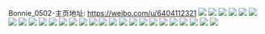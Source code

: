 Bonnie_0502-主页地址: https://weibo.com/u/6404112321 
![](https://wx4.sinaimg.cn/mw2000/006Zp0adgy1h9ec4t6ys0j32c0340qvc.jpg) 
![](https://wx4.sinaimg.cn/mw2000/006Zp0adgy1h9ec55q2wkj32c03404qv.jpg) 
![](https://wx4.sinaimg.cn/mw2000/006Zp0adgy1h9ec4wmk15j32c0340u11.jpg) 
![](https://wx4.sinaimg.cn/mw2000/006Zp0adgy1h9ec4yz54oj32c0340b2c.jpg) 
![](https://wx4.sinaimg.cn/mw2000/006Zp0adgy1h9ec59umcmj32c03407wj.jpg) 
![](https://wx4.sinaimg.cn/mw2000/006Zp0adgy1h9ec582glvj32c0340qv7.jpg) 
![](https://wx4.sinaimg.cn/mw2000/006Zp0adgy1h98c9spdpzj32c02hee83.jpg) 
![](https://wx4.sinaimg.cn/mw2000/006Zp0adgy1h98c9xxfqnj32c0340hdv.jpg) 
![](https://wx4.sinaimg.cn/mw2000/006Zp0adgy1h98c9jpq79j32c03407wk.jpg) 
![](https://wx4.sinaimg.cn/mw2000/006Zp0adgy1h98c9rh6rej32c0340x6t.jpg) 
![](https://wx4.sinaimg.cn/mw2000/006Zp0adgy1h98c9w1hfvj32c03404qs.jpg) 
![](https://wx4.sinaimg.cn/mw2000/006Zp0adgy1h98c9i1z0ij32c03404qu.jpg) 
![](https://wx4.sinaimg.cn/mw2000/006Zp0adgy1h6l4n9ftocj32c03404qq.jpg) 
![](https://wx4.sinaimg.cn/mw2000/006Zp0adgy1h6l4nardrhj32c03401ky.jpg) 
![](https://wx4.sinaimg.cn/mw2000/006Zp0adgy1h6l4n85tbyj32c03404qq.jpg) 
![](https://wx4.sinaimg.cn/mw2000/006Zp0adgy1h6l4nc9qpij32c03401ky.jpg) 
![](https://wx4.sinaimg.cn/mw2000/006Zp0adgy1h6l4ne9jpwj32c0340kjm.jpg) 
![](https://wx4.sinaimg.cn/mw2000/006Zp0adgy1h6l4ng2ud6j32c0340kjm.jpg) 
![](https://wx4.sinaimg.cn/mw2000/006Zp0adgy1h6l4ni5d5wj32c0340b2a.jpg) 
![](https://wx4.sinaimg.cn/mw2000/006Zp0adgy1h6l4nlfb1yj31o0280u0x.jpg) 
![](https://wx4.sinaimg.cn/mw2000/006Zp0adgy1h6l4nozdeij31o0280e82.jpg) 
![](https://wx4.sinaimg.cn/mw2000/006Zp0adly1gnmwk3tbkgj32c03401kz.jpg) 
![](https://wx4.sinaimg.cn/mw2000/006Zp0adly1gnmwk4r29zj32c02lz1kx.jpg) 
![](https://wx4.sinaimg.cn/mw2000/006Zp0adly1gnmwk6i2tcj32c0340u0y.jpg) 
![](https://wx4.sinaimg.cn/mw2000/006Zp0adly1gnmwk2f16hj32c03401kz.jpg) 
![](https://wx4.sinaimg.cn/mw2000/006Zp0adly1gnmwk82sxij31pm251b29.jpg) 
![](https://wx4.sinaimg.cn/mw2000/006Zp0adly1gnmwk9f337j32c0340x6q.jpg) 
